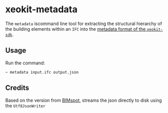 # xeokit-metadata

The `metadata` iscommand line tool for extracting
the structural hierarchy of the building elements within an `IFC` into the
[metadata format of the `xeokit-sdk`][0].

## Usage

Run the command:

```
~ metadata input.ifc output.json
```

## Credits

Based on the version from [BIMspot][1], streams the json directly to disk using the `Utf8JsonWriter`

[0]: https://github.com/xeokit/xeokit-sdk/wiki/Viewing-BIM-Models-Offline
[1]: hhttps://github.com/bimspot/xeokit-metadata/